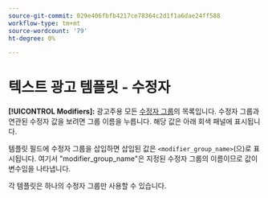 ```yaml
---
source-git-commit: 029e406fbfb4217ce78364c2d1f1a6dae24ff588
workflow-type: tm+mt
source-wordcount: '79'
ht-degree: 0%

---
```

# 텍스트 광고 템플릿 - 수정자

**[!UICONTROL Modifiers]:** 광고주용 모든 [수정자 그룹](/help/search-social-commerce/campaign-management/inventory-feeds/modifiers-manage.md)의 목록입니다. 수정자 그룹과 연관된 수정자 값을 보려면 그룹 이름을 누릅니다. 해당 값은 아래 회색 패널에 표시됩니다.

템플릿 필드에 수정자 그룹을 삽입하면 삽입된 값은 `<modifier_group_name>`(으)로 표시됩니다. 여기서 &quot;modifier_group_name&quot;은 지정된 수정자 그룹의 이름이므로 값이 변수임을 나타냅니다.

각 템플릿은 하나의 수정자 그룹만 사용할 수 있습니다.
